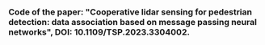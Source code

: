 ### Code of the paper: "Cooperative lidar sensing for pedestrian detection: data association based on message passing neural networks", DOI: 10.1109/TSP.2023.3304002.
